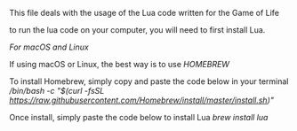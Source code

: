 This file deals with the usage of the Lua code written for the Game of Life

to run the lua code on your computer, you will need to first install Lua.

*For macOS and Linux*

If using macOS or Linux, the best way is to use *HOMEBREW*

To install Homebrew, simply copy and paste the code below in your terminal
*/bin/bash -c "$(curl -fsSL https://raw.githubusercontent.com/Homebrew/install/master/install.sh)"*

Once install, simply paste the code below to install Lua
*brew install lua*